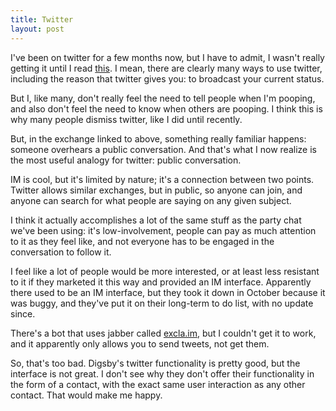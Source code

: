 ```yaml
---
title: Twitter
layout: post
---
```


I've been on twitter for a few months now, but I have to admit, I wasn't
really getting it until I read
[this](http://bhc3.wordpress.com/2009/03/17/how-to-tweet-your-way-out-of-a-job/).
I mean, there are clearly many ways to use twitter, including the reason
that twitter gives you: to broadcast your current status.

But I, like many, don't really feel the need to tell people when I'm
pooping, and also don't feel the need to know when others are pooping. I
think this is why many people dismiss twitter, like I did until
recently.

But, in the exchange linked to above, something really familiar happens:
someone overhears a public conversation. And that's what I now realize
is the most useful analogy for twitter: public conversation.

IM is cool, but it's limited by nature; it's a connection between two
points. Twitter allows similar exchanges, but in public, so anyone can
join, and anyone can search for what people are saying on any given
subject.

I think it actually accomplishes a lot of the same stuff as the party
chat we've been using: it's low-involvement, people can pay as much
attention to it as they feel like, and not everyone has to be engaged in
the conversation to follow it.

I feel like a lot of people would be more interested, or at least less
resistant to it if they marketed it this way and provided an IM
interface. Apparently there used to be an IM interface, but they took it
down in October because it was buggy, and they've put it on their
long-term to do list, with no update since.

There's a bot that uses jabber called [excla.im](http://excla.im/), but
I couldn't get it to work, and it apparently only allows you to send
tweets, not get them.

So, that's too bad. Digsby's twitter functionality is pretty good, but
the interface is not great. I don't see why they don't offer their
functionality in the form of a contact, with the exact same user
interaction as any other contact. That would make me happy.
